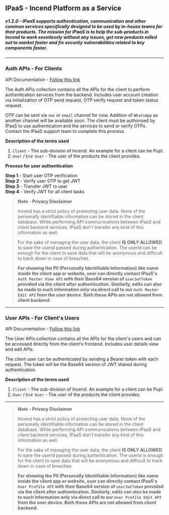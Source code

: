 ## IPaaS - Incend Platform as a Service
##### v1.2.0 - IPaaS supports authentication, communication and other common services specifically designed to be used by in-house teams for their products. The mission for IPaaS is to help the sub-products in Incend to work seemlessly without any issues, get new products rolled out to market faster and fix security vulnerabilities related to key components faster.

<hr>

### Auth APIs - For Clients

API Documentation - [Follow this link](http://documenter.getpostman.com/view/16309153/TzmCgY2P)

The Auth APIs collection contains all the APIs for the client to perform authentication services from the backend. Includes user account creation via initialization of OTP send request, OTP verify request and token status request.

OTP can be sent via `sms` or `email` channel for now. Addition of `WhatsApp` as another channel will be available soon. The client must be authorised by IPaaS to use authentication and the services to send or verify OTPs. Contact the IPaaS support team to complete this process.

**Description of the terms used**
1. `Client` - The sub-division of Incend. An example for a client can be Pupl.
2. `User` / `End User` - The user of the products the client provides.

**Process for user authentication**

**Step 1** - Start user OTP verification\
**Step 2** - Verify user OTP to get JWT\
**Step 3** - Transfer JWT to user\
**Step 4** - Verify JWT for all client tasks

>**Note - Privacy Disclaimer**
>
>Incend has a strict policy of protecting user data. None of the personally identifiable information can be stored in the client database. While performing API communications between IPaaS and client backend services, IPaaS don't transfer any kind of this information as well.
>
>For the sake of managing the user data, the client **IS ONLY ALLOWED** to save the userId passed during authentication. The userId can be enough for the client to save data that will be anonymous and difficult to track down in case of breaches.
>
>**For showing the PII (Personally Identifiable Information) like name inside the client app or website, user can directly contact IPaaS's `Auth Master View API` with their Base64 version of `userJwtToken` provided via the client after authentication. Similarly, edits can also be made to such information only via direct call to our `Auth Master Edit API` from the user device. Both these APIs are not allowed from client backend.**

---

### User APIs - For Client's Users

API Documentation - [Follow this link](https://documenter.getpostman.com/view/16309153/TzmChD4g)

The User APIs collection contains all the APIs for the client's users and can be accessed directly from the client's frontend. Includes user details view and edit APIs.

The client user can be authenticated by sending a Bearer token with each request. The token will be the Base64 version of JWT shared during authentication.

**Description of the terms used**
1. `Client` - The sub-division of Incend. An example for a client can be Pupl.
2. `User` / `End User` - The user of the products the client provides.

---

>**Note - Privacy Disclaimer**
>
>Incend has a strict policy of protecting user data. None of the personally identifiable information can be stored in the client database. While performing API communications between IPaaS and client backend services, IPaaS don't transfer any kind of this information as well.
>
>For the sake of managing the user data, the client **IS ONLY ALLOWED** to save the userId passed during authentication. The userId is enough for the client to save data that will be anonymous and difficult to track down in case of breaches.
>
>**For showing the PII (Personally Identifiable Information) like name inside the client app or website, user can directly contact IPaaS's `User Profile API` with their Base64 version of `userJwtToken` provided via the client after authentication. Similarly, edits can also be made to such information only via direct call to our `User Profile Edit API` from the user device. Both these APIs are not allowed from client backend.**